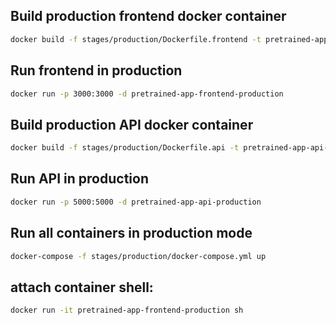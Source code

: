 ## Build production frontend docker container
```bash
docker build -f stages/production/Dockerfile.frontend -t pretrained-app-frontend-production .
```

## Run frontend in production
```bash
docker run -p 3000:3000 -d pretrained-app-frontend-production
```

## Build production API docker container
```bash
docker build -f stages/production/Dockerfile.api -t pretrained-app-api-production .
```

## Run API in production
```bash
docker run -p 5000:5000 -d pretrained-app-api-production
```

## Run all containers in production mode

```bash
docker-compose -f stages/production/docker-compose.yml up
```

## attach container shell:

```bash
docker run -it pretrained-app-frontend-production sh
```

